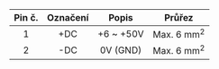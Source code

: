 | **Pin č.** | **Označení** | **Popis** | **Průřez** |
| :---: | :---: | :---: | :---: |
| 1 | +DC | +6 ~ +50V | Max. 6 mm<sup>2</sup> |
| 2 | -DC | 0V (GND) | Max. 6 mm<sup>2</sup> |
